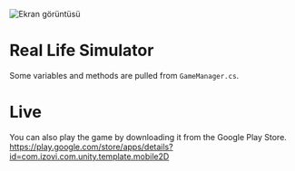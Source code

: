 ![Ekran görüntüsü](https://play-lh.googleusercontent.com/QUS0cJdpNd5Rhm_mpjfgZ-NNXeZcLgR3W9v3jVV2dfD74g-QhfHDXHss9gSpnd1CUw=s180-rw)
# Real Life Simulator
Some variables and methods are pulled from `GameManager.cs`.

# Live
You can also play the game by downloading it from the Google Play Store.\
https://play.google.com/store/apps/details?id=com.izovi.com.unity.template.mobile2D
